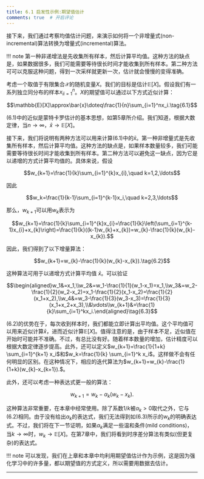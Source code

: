 ```yaml
---
title: 6.1 启发性示例:期望值估计
comments: true  # 开启评论
---
```

接下来，我们通过考察均值估计问题，来演示如何将一个非增量式(non-incremental)算法转换为增量式(incremental)算法。

!!! note
    第一种非递增法是先收集所有样本，然后计算平均值。这种方法的缺点是，如果数据很多，我们可能需要等待很长时间才能收集到所有样本。第二种方法可可以克服这种问题，得到一次采样就更新一次，估计就会慢慢的变得准确。

考虑一个取值于有限集合$\mathcal{X}$的随机变量$X$。我们的目标是估计$\mathbb{E}[X]$。假设我们有一系列独立同分布的样本${x_i}_{i=1}^n$。$X$的期望值可以通过以下方式近似计算：

$$\mathbb{E}[X]\approx\bar{x}\doteq\frac{1}{n}\sum_{i=1}^nx_i.\tag{6.1}$$

$(6.1)$中的近似是蒙特卡罗估计的基本思想，如第$5$章所介绍。我们知道，根据大数定律，当$n\to\infty$，$\bar{x}\to\mathbb{E}[X]$。

接下来，我们将说明有两种方法可以用来计算$(6.1)$中的$\bar{x}$。第一种非增量式是先收集所有样本，然后计算平均值。这种方法的缺点是，如果样本数量较多，我们可能需要等待很长时间才能收集到所有样本。第二种方法可以避免这一缺点，因为它是以递增的方式计算平均值的。具体来说，假设

$$w_{k+1}=\frac{1}{k}\sum_{i=1}^{k}x_{i},\quad k=1,2,\ldots$$

因此

$$w_k=\frac{1}{k-1}\sum_{i=1}^{k-1}x_i,\quad k=2,3,\ldots$$

那么，$w_{k+1}$可以用$w_k$表示为

$$w_{k+1}=\frac{1}{k}\sum_{i=1}^{k}x_{i}=\frac{1}{k}\left(\sum_{i=1}^{k-1}x_{i}+x_{k}\right)=\frac{1}{k}((k-1)w_{k}+x_{k})=w_{k}-\frac{1}{k}(w_{k}-x_{k}).$$

因此，我们得到了以下增量算法：

$$w_{k+1}=w_{k}-\frac{1}{k}(w_{k}-x_{k}).\tag{6.2}$$

这种算法可用于以递增方式计算平均值 $\bar{x}$。可以验证

$$\begin{aligned}w_1&=x_1,\\w_2&=w_1-\frac{1}{1}(w_1-x_1)=x_1,\\w_3&=w_2-\frac{1}{2}(w_2-x_2)=x_1-\frac{1}{2}(x_1-x_2)=\frac{1}{2}(x_1+x_2),\\w_4&=w_3-\frac{1}{3}(w_3-x_3)=\frac{1}{3}(x_1+x_2+x_3),\\&\vdots\\w_{k+1}&=\frac{1}{k}\sum_{i=1}^kx_i.\end{aligned}\tag{6.3}$$

$(6.2)$的优势在于，每次收到样本时，我们都能立即计算出平均值。这个平均值可以用来近似计算$\bar{x}$，进而近似计算$\mathbb{E}[X]$。值得注意的是，由于样本不足，近似值在开始时可能并不准确。不过，有总比没有好。随着样本数量的增加，估计精度可以根据大数定律逐步提高。此外，还可以定义$w_{k+1}=\frac{1}{1+k} \sum_{i=1}^{k+1} x_i$和$w_k=\frac{1}{k} \sum_{i=1}^k x_i$。这样做不会有任何明显的区别。在这种情况下，相应的迭代算法为$w_{k+1}=w_{k}-\frac{1}{1+k}(w_{k}-x_{k+1}).$。

此外，还可以考虑一种表达式更一般的算法：

$$w_{k+1}=w_k-\alpha_k(w_k-x_k).\tag{6.4}$$

这种算法非常重要，在本章中经常使用。除了系数$1/k$被$\alpha_k>0$取代之外，它与$(6.2)$相同。由于没有给出$\alpha_k$的表达式，我们无法得到如$(6.3)$所示的$w_k$的明确表达式。不过，我们将在下一节证明，如果${\alpha_k}$满足一些温和条件(mild conditions)，当$k\to\infty$时，$w_k \rightarrow \mathbb{E}[X]$。在第$7$章中，我们将看到时序差分算法有类似(但更复杂)的表达式。

!!! note
    可以发现，我们在上章和本章中均利用期望值估计作为示例，这是因为强化学习中的许多量，都以期望值的方式定义，所以需要用数据去估计。

---